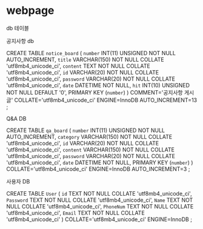 # webpage
db 테이블

공지사항 db

CREATE TABLE `notice_board` (
	`number` INT(11) UNSIGNED NOT NULL AUTO_INCREMENT,
	`title` VARCHAR(150) NOT NULL COLLATE 'utf8mb4_unicode_ci',
	`content` TEXT NOT NULL COLLATE 'utf8mb4_unicode_ci',
	`id` VARCHAR(20) NOT NULL COLLATE 'utf8mb4_unicode_ci',
	`password` VARCHAR(20) NOT NULL COLLATE 'utf8mb4_unicode_ci',
	`date` DATETIME NOT NULL,
	`hit` INT(10) UNSIGNED NOT NULL DEFAULT '0',
	PRIMARY KEY (`number`)
)
COMMENT='공지사항 게시글'
COLLATE='utf8mb4_unicode_ci'
ENGINE=InnoDB
AUTO_INCREMENT=13
;

Q&A DB

CREATE TABLE `qa_board` (
	`number` INT(11) UNSIGNED NOT NULL AUTO_INCREMENT,
	`category` VARCHAR(150) NOT NULL COLLATE 'utf8mb4_unicode_ci',
	`id` VARCHAR(20) NOT NULL COLLATE 'utf8mb4_unicode_ci',
	`content` VARCHAR(150) NOT NULL COLLATE 'utf8mb4_unicode_ci',
	`password` VARCHAR(20) NOT NULL COLLATE 'utf8mb4_unicode_ci',
	`date` DATETIME NOT NULL,
	PRIMARY KEY (`number`)
)
COLLATE='utf8mb4_unicode_ci'
ENGINE=InnoDB
AUTO_INCREMENT=3
;

사용자 DB

CREATE TABLE `User` (
	`id` TEXT NOT NULL COLLATE 'utf8mb4_unicode_ci',
	`Password` TEXT NOT NULL COLLATE 'utf8mb4_unicode_ci',
	`Name` TEXT NOT NULL COLLATE 'utf8mb4_unicode_ci',
	`PhoneNum` TEXT NOT NULL COLLATE 'utf8mb4_unicode_ci',
	`Email` TEXT NOT NULL COLLATE 'utf8mb4_unicode_ci'
)
COLLATE='utf8mb4_unicode_ci'
ENGINE=InnoDB
;
